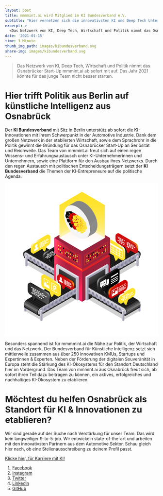 ```yaml
---
layout: post
title: mmmmint.ai wird Mitglied im KI Bundesverband e.V.
subtitle: "Hier vernetzen sich die innovativsten KI und Deep Tech Unternehmen mit der etablierten Wirtschaft und Politik."
excerpt: >-
  <Das Netzwerk von KI, Deep Tech, Wirtschaft und Politik nimmt das Osnabrücker Start-Up mmmint.ai ab sofort mit auf. Das Jahr 2021 könnte für das junge Team nicht besser starten.>
date: '2021-01-15'
time: 3 Minute
thumb_img_path: images/kibundesverband.svg
share-img: images/kibundesverband.svg
---
```


> Das Netzwerk von KI, Deep Tech, Wirtschaft und Politik nimmt das Osnabrücker Start-Up mmmint.ai ab sofort mit auf. Das Jahr 2021 könnte für das junge Team nicht besser starten.

# Hier trifft Politik aus Berlin auf künstliche Intelligenz aus Osnabrück

Der <strong>KI Bundesverband</strong> mit Sitz in Berlin unterstütz ab sofort die KI-Innovationen mit ihrem Schwerpunkt in der Automotive Industrie. Dank dem großen Netzwerk in der etablierten Wirtschaft, sowie dem Sprachrohr in die Politik gewinnt die Gründung für das Osnabrücker Start-Up an Seriösität und Reichweite. Das Team von mmmint.ai freut sich auf einen regen Wissens- und Erfahrungsaustausch unter KI-Unternehmerinnen und Unternehmern, sowie eine Plattform für den Ausbau ihres Netzwerks. Durch den regen Austausch mit politischen Entscheidungsträgern setzt der <strong>KI Bundesverband</strong> die Themen der KI-Entrepreneure auf die politische Agenda.

[![logo kibundesverband](/images/posts/hero.png)](https://www.ki-verband.de/)

Besonders spannend ist für mmmmint.ai die Nähe zur Politik, der Wirtschaft und das Netzwerk. Der Bundesverband für Künstliche Intelligenz setzt sich mittlerweile zusammen aus über 250 innovativen KMUs, Startups und Expertinnen & Experten. Neben der Förderung der digitalen Souveränität in Europa steht die Stärkung des KI-Ökosystems für den Standort Deutschland hier im Vordergrund. Das Team von mmmint.ai aus Osnabrück freut sich, ab sofort ihren Teil dazu beitragen zu können, ein aktives, erfolgreiches und nachhaltiges KI-Ökosystem zu etablieren. 

# Möchtest du helfen Osnabrück als Standort für KI & Innovationen zu etablieren?

Wir sind gerade auf der Suche nach Verstärkung für unser Team. Das wird kein langweiliger 9-to-5-job. Wir entwickeln state-of-the-art und arbeiten mit den innovativsten Partnern aus dem Automotive Sektor. Schau gleich hier nach, ob eine Stellenausschreibung zu deinem Profil passt.

<a href="/career" class="button">Klicke hier, für Karriere mit KI!</a>

1. [Facebook](https://www.facebook.com/mmmintai/)
2. [Instagram](https://instagram.com/mmmint.ai)
3. [Twitter](https://twitter.com/mmmint_ai)
4. [Linkedin](https://linkedin.com/company/mmmint-ai/)
5. [GitHub](https://github.com/mmmint-ai)
